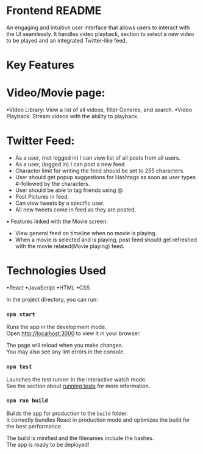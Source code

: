 # Frontend README
An engaging and intuitive user interface that allows users to interact with the UI seamlessly.
It handles video playback, section to select a new video to be played and an integrated Twitter-like feed.

# Key Features

# Video/Movie page: 
•Video Library: View a list of all videos, filter Generes, and search.
•Video Playback: Stream videos with the ability to playback.

# Twitter Feed: 
* As a user, (not logged in) I
  can view list of all posts from all users.
* As a user, (logged in) I can post a new feed
* Character limit for writing the feed should be set to 255 characters.
* User should get popup suggestions for Hashtags as soon as user types #-followed by the characters.
* User should be able to tag friends using @  
* Post Pictures in feed.
* Can view tweets by a specific user.
* All new tweets come in feed as they are posted.

• Features linked with the Movie screen:
* View general feed on timeline when no movie is playing.
* When a movie is selected and is playing, post feed should get refreshed with the movie related(Movie playing) feed.




# Technologies Used
•React
•JavaScript
•HTML
•CSS


In the project directory, you can run:

### `npm start`

Runs the app in the development mode.\
Open [http://localhost:3000](http://localhost:3000) to view it in your browser.

The page will reload when you make changes.\
You may also see any lint errors in the console.

### `npm test`

Launches the test runner in the interactive watch mode.\
See the section about [running tests](https://facebook.github.io/create-react-app/docs/running-tests) for more information.

### `npm run build`

Builds the app for production to the `build` folder.\
It correctly bundles React in production mode and optimizes the build for the best performance.

The build is minified and the filenames include the hashes.\
The app is ready to be deployed!

